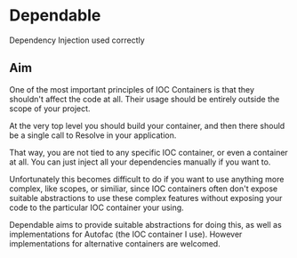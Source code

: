 # Dependable

Dependency Injection used correctly

## Aim

One of the most important principles of IOC Containers is that they shouldn't affect the code at all. Their usage should be entirely outside the scope of your project.

At the very top level you should build your container, and then there should be a single call to Resolve in your application.

That way, you are not tied to any specific IOC container, or even a container at all. You can just inject all your dependencies manually if you want to.

Unfortunately this becomes difficult to do if you want to use anything more complex, like scopes, or similiar, since IOC containers often don't expose suitable abstractions to use these complex features without exposing your code to the particular IOC container your using.

Dependable aims to provide suitable abstractions for doing this, as well as implementations for Autofac (the IOC container I use). However implementations for alternative containers are welcomed.